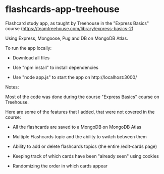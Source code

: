 # flashcards-app-treehouse
Flashcard study app, as taught by Treehouse in the "Express Basics" course (https://teamtreehouse.com/library/express-basics-2)

Using Express, Mongoose, Pug and DB on MongoDB Atlas.

To run the app locally:

- Download all files

- Use "npm install" to install dependencies

- Use "node app.js" to start the app on http://localhost:3000/


Notes: 

Most of the code was done during the course "Express Basics" course on Treehouse.

Here are some of the features that I added, that were not covered in the course:

- All the flashcards are saved to a MongoDB on MongoDB Atlas

- Multiple Flashcards topic and the ability to switch between them

- Ability to add or delete flashcards topics (the entire /edit-cards page)

- Keeping track of which cards have been "already seen" using cookies

- Randomizing the order in which cards appear
